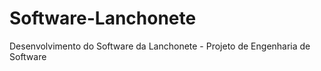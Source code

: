 # Software-Lanchonete
Desenvolvimento do Software da Lanchonete - Projeto de Engenharia de Software
